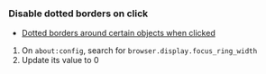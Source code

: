 ---
---

### Disable dotted borders on click
- [Dotted borders around certain objects when clicked](https://support.mozilla.org/en-US/questions/990092)

1. On `about:config`, search for `browser.display.focus_ring_width`
2. Update its value to 0
